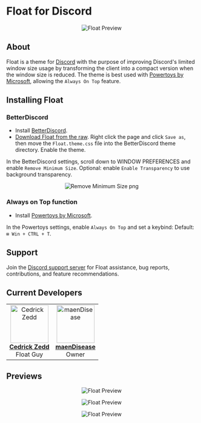 # Float for Discord
<p align="center">
  <img src="https://i.imgur.com/DReYSHI.jpg" alt="Float Preview"/>
</p>

## About

Float is a theme for [Discord](https://discord.com/) with the purpose of improving Discord's limited window size usage by transforming the client into a compact version when the window size is reduced. The theme is best used with [Powertoys by Microsoft](https://github.com/microsoft/PowerToys#microsoft-powertoys), allowing the `Always On Top` feature.

## Installing Float

### BetterDiscord
- Install [BetterDiscord](https://betterdiscord.app/).
- [Download Float from the raw](https://cedrickzedd.github.io/Float/Float.theme.css). Right click the page and click `Save as`, then move the `Float.theme.css` file into the BetterDiscord theme directory. Enable the theme.

In the BetterDiscord settings, scroll down to WINDOW PREFERENCES and enable `Remove Minimum Size`. Optional: enable `Enable Transparency` to use background transparency.

<p align="center">
  <img src="https://i.imgur.com/l292lJE.png" alt="Remove Minimum Size png"/>
</p>

### Always on Top function
- Install [Powertoys by Microsoft](https://github.com/microsoft/PowerToys#microsoft-powertoys).

In the Powertoys settings, enable `Always On Top` and set a keybind: Default: `⊞ Win + CTRL + T`.

## Support

Join the [Discord support server](https://discord.gg/BpwYF5UyHu) for Float assistance, bug reports, contributions, and feature recommendations.

## Current Developers

<table>
<tr>
<td align="center">
    <img src="https://avatars.githubusercontent.com/u/73869003?v=4" width="100px;" alt="Cedrick Zedd"/><br />
    <a href="https://github.com/cedrickzedd" target="_blank" rel="noreferrer noopener"><strong>Cedrick Zedd</strong></a><br />Float Guy</a>
</td>
<td align="center">
    <img src="https://avatars.githubusercontent.com/u/90428263?v=4" width="100px;" alt="maenDisease"/><br />
    <a href="https://github.com/maenDisease" target="_blank" rel="noreferrer noopener"><strong>maenDisease</strong></a><br />Owner</a>
</td>
</tr>
</table>

## Previews

<p align="center">
  <img src="https://i.ibb.co/p6T6CzB/float-Preview-small-2.gif" alt="Float Preview"/>
</p>

<p align="center">
  <img src="https://i.imgur.com/U5tJYqa.png" alt="Float Preview"/>
</p>

<p align="center">
  <img src="https://i.imgur.com/FOeRskS.png" alt="Float Preview"/>
</p>
